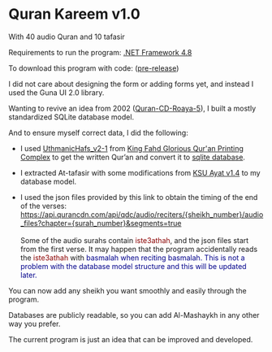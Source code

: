 # Quran Kareem v1.0
With 40 audio Quran and 10 tafasir

Requirements to run the program: [.NET Framework 4.8](https://go.microsoft.com/fwlink/?linkid=2088631)

To download this program with code: ([pre-release](https://github.com/mohamedashref371/QuranKareem/archive/refs/heads/master.zip))

I did not care about designing the form or adding forms yet, and instead I used the Guna UI 2.0 library.

Wanting to revive an idea from 2002 ([Quran-CD-Roaya-5](https://archive.org/download/QuranCDRoaya5/Quran-CD-Roaya-5.iso)), I built a mostly standardized SQLite database model.

And to ensure myself correct data, I did the following:

- I used [UthmanicHafs_v2-1](https://fonts.qurancomplex.gov.sa/wp02/حفص) from [King Fahd Glorious Qur'an Printing Complex](https://qurancomplex.gov.sa/) to get the written Qur’an and convert it to [sqlite database](https://github.com/mohamedashref371/QuranKareem/blob/master/data/texts/حفص%20عن%20عاصم.db).

- I extracted At-tafasir with some modifications from [KSU Ayat v1.4](https://quran.ksu.edu.sa/ayat/) to my database model.

- I used the json files provided by this link to obtain the timing of the end of the verses:
https://api.qurancdn.com/api/qdc/audio/reciters/{sheikh_number}/audio_files?chapter={surah_number}&segments=true <br><br>Some of the audio surahs contain <span style="color:darkred">iste3athah</span>, and the json files start from the first verse. It may happen that the program accidentally reads the <span style="color:darkred">iste3athah</span> with <span style="color:darkblue">basmalah</spsn> when reciting <span style="color:darkblue">basmalah</spsn>. This is not a problem with the database model structure and this will be updated later.


You can now add any sheikh you want smoothly and easily through the program.

Databases are publicly readable, so you can add Al-Mashaykh in any other way you prefer.

The current program is just an idea that can be improved and developed.
